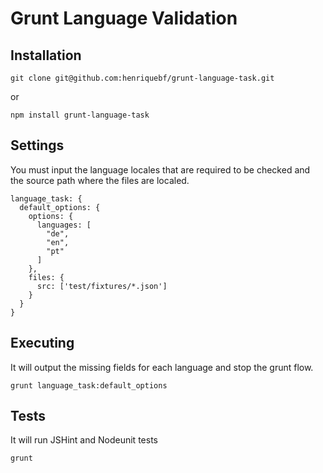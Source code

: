 # Grunt Language Validation

## Installation

    git clone git@github.com:henriquebf/grunt-language-task.git
    
or

    npm install grunt-language-task    
    
## Settings

You must input the language locales that are required to be checked and the source path where the files are localed.

    language_task: {
      default_options: {
        options: {
          languages: [
            "de",
            "en",
            "pt"
          ]
        },
        files: {
          src: ['test/fixtures/*.json']
        }
      }
    }
    
## Executing

It will output the missing fields for each language and stop the grunt flow.

    grunt language_task:default_options
    
## Tests

It will run JSHint and Nodeunit tests

    grunt
